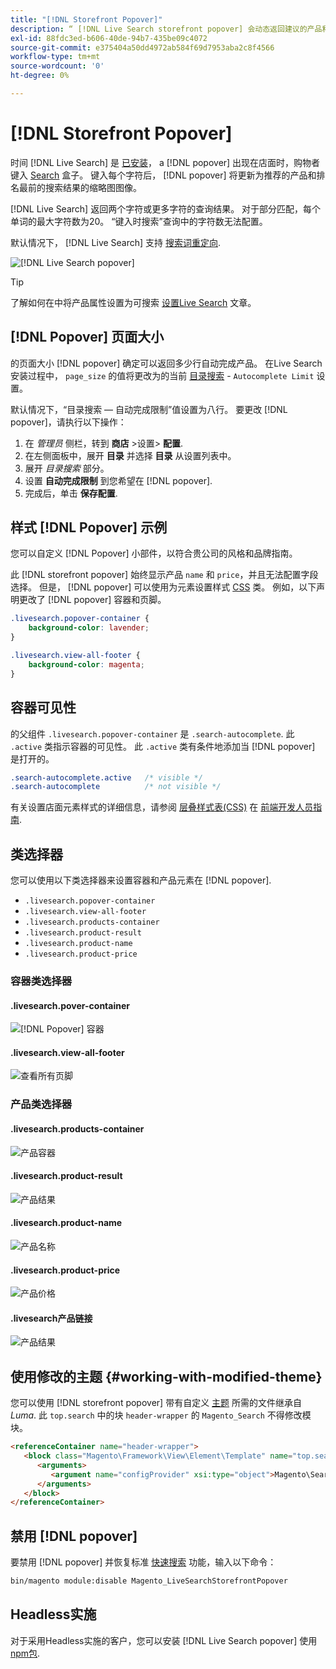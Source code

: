 ```yaml
---
title: "[!DNL Storefront Popover]"
description: “ [!DNL Live Search storefront popover] 会动态返回建议的产品和缩略图。”
exl-id: 88fdc3ed-b606-40de-94b7-435be09c4072
source-git-commit: e375404a50dd4972ab584f69d7953aba2c8f4566
workflow-type: tm+mt
source-wordcount: '0'
ht-degree: 0%

---
```


# [!DNL Storefront Popover]

时间 [!DNL Live Search] 是 [已安装](install.md)， a [!DNL popover] 出现在店面时，购物者键入 [Search](https://experienceleague.adobe.com/docs/commerce-admin/catalog/catalog/search/search.html#quick-search) 盒子。 键入每个字符后， [!DNL popover] 将更新为推荐的产品和排名最前的搜索结果的缩略图图像。

[!DNL Live Search] 返回两个字符或更多字符的查询结果。 对于部分匹配，每个单词的最大字符数为20。 “键入时搜索”查询中的字符数无法配置。

默认情况下， [!DNL Live Search] 支持 [搜索词重定向](https://experienceleague.adobe.com/docs/commerce-admin/catalog/catalog/search/search-terms.html).

![[!DNL Live Search popover]](assets/storefront-search-as-you-type.png)

>[!TIP]
>
>了解如何在中将产品属性设置为可搜索 [设置Live Search](workspace.md) 文章。

## [!DNL Popover] 页面大小

的页面大小 [!DNL popover] 确定可以返回多少行自动完成产品。 在Live Search安装过程中， `page_size` 的值将更改为的当前 [目录搜索](https://experienceleague.adobe.com/docs/commerce-admin/config/catalog/catalog.html) - `Autocomplete Limit` 设置。

默认情况下，“目录搜索 — 自动完成限制”值设置为八行。 要更改 [!DNL popover]，请执行以下操作：

1. 在 *管理员* 侧栏，转到 **商店** >设置> **配置**.
1. 在左侧面板中，展开 **目录** 并选择 **目录** 从设置列表中。
1. 展开 *目录搜索* 部分。
1. 设置 **自动完成限制** 到您希望在 [!DNL popover].
1. 完成后，单击 **保存配置**.

## 样式 [!DNL Popover] 示例

您可以自定义 [!DNL Popover] 小部件，以符合贵公司的风格和品牌指南。

此 [!DNL storefront popover] 始终显示产品 `name` 和 `price`，并且无法配置字段选择。 但是， [!DNL popover] 可以使用为元素设置样式 [CSS](https://developer.adobe.com/commerce/frontend-core/guide/css/) 类。 例如，以下声明更改了 [!DNL popover] 容器和页脚。

```css
.livesearch.popover-container {
    background-color: lavender;
}

.livesearch.view-all-footer {
    background-color: magenta;
}
```

## 容器可见性

的父组件 `.livesearch.popover-container` 是 `.search-autocomplete`.  此 `.active` 类指示容器的可见性。 此 `.active` 类有条件地添加当 [!DNL popover] 是打开的。

```css
.search-autocomplete.active   /* visible */
.search-autocomplete          /* not visible */
```

有关设置店面元素样式的详细信息，请参阅 [层叠样式表(CSS)](https://developer.adobe.com/commerce/frontend-core/guide/css/) 在 [前端开发人员指南](https://developer.adobe.com/commerce/frontend-core/guide/).

## 类选择器

您可以使用以下类选择器来设置容器和产品元素在 [!DNL popover].

- `.livesearch.popover-container`
- `.livesearch.view-all-footer`
- `.livesearch.products-container`
- `.livesearch.product-result`
- `.livesearch.product-name`
- `.livesearch.product-price`

### 容器类选择器

#### .livesearch.pover-container

![[!DNL Popover] 容器](assets/livesearch-popover-container.png)

#### .livesearch.view-all-footer

![查看所有页脚](assets/livesearch-view-all-footer.png)

### 产品类选择器

#### .livesearch.products-container

![产品容器](assets/livesearch-product-container.png)

#### .livesearch.product-result

![产品结果](assets/livesearch-product-result.png)

#### .livesearch.product-name

![产品名称](assets/livesearch-product-name.png)

#### .livesearch.product-price

![产品价格](assets/livesearch-product-price.png)

#### .livesearch产品链接

![产品结果](assets/livesearch-product-link.png)

## 使用修改的主题 {#working-with-modified-theme}

您可以使用 [!DNL storefront popover] 带有自定义 [主题](https://developer.adobe.com/commerce/frontend-core/guide/themes/) 所需的文件继承自 *Luma*. 此 `top.search` 中的块 `header-wrapper` 的 `Magento_Search` 不得修改模块。

```html
<referenceContainer name="header-wrapper">
   <block class="Magento\Framework\View\Element\Template" name="top.search" as="topSearch" template="Magento_Search::form.mini.phtml">
      <arguments>
         <argument name="configProvider" xsi:type="object">Magento\Search\ViewModel\ConfigProvider</argument>
      </arguments>
   </block>
</referenceContainer>
```

## 禁用 [!DNL popover]

要禁用 [!DNL popover] 并恢复标准 [快速搜索](https://experienceleague.adobe.com/docs/commerce-admin/catalog/catalog/search/search.html#quick-search) 功能，输入以下命令：

```bash
bin/magento module:disable Magento_LiveSearchStorefrontPopover
```

## Headless实施

对于采用Headless实施的客户，您可以安装 [!DNL Live Search popover] 使用 [npm包](https://www.npmjs.com/package/@magento/ds-livesearch-storefront-utils).
